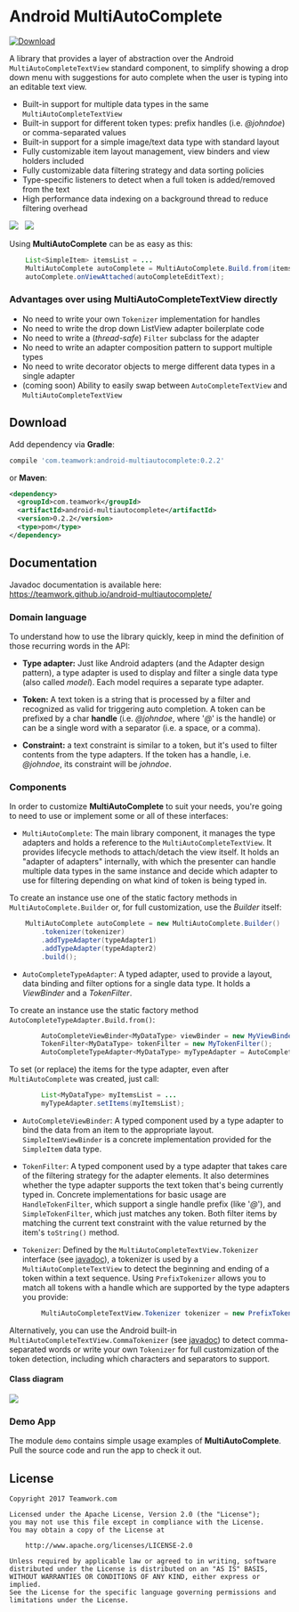 # Android MultiAutoComplete

[ ![Download](https://api.bintray.com/packages/teamwork/com.teamwork/android-multiautocomplete/images/download.svg) ](https://bintray.com/teamwork/com.teamwork/android-multiautocomplete/_latestVersion)

A library that provides a layer of abstraction over the Android `MultiAutoCompleteTextView` standard component,
to simplify showing a drop down menu with suggestions for auto complete when the user is typing into an editable text view.

* Built-in support for multiple data types in the same `MultiAutoCompleteTextView`
* Built-in support for different token types: prefix handles (i.e. _@johndoe_) or comma-separated values
* Built-in support for a simple image/text data type with standard layout
* Fully customizable item layout management, view binders and view holders included
* Fully customizable data filtering strategy and data sorting policies
* Type-specific listeners to detect when a full token is added/removed from the text
* High performance data indexing on a background thread to reduce filtering overhead


![](docs/multiautocomplete_demo_screenshot_1.png)&nbsp;&nbsp;&nbsp;![](docs/multiautocomplete_demo_screenshot_2.png)

Using **MultiAutoComplete** can be as easy as this:

```java
    List<SimpleItem> itemsList = ...
    MultiAutoComplete autoComplete = MultiAutoComplete.Build.from(itemsList);
    autoComplete.onViewAttached(autoCompleteEditText);
```

### Advantages over using MultiAutoCompleteTextView directly
* No need to write your own `Tokenizer` implementation for handles
* No need to write the drop down ListView adapter boilerplate code
* No need to write a (_thread-safe_) `Filter` subclass for the adapter
* No need to write an adapter composition pattern to support multiple types
* No need to write decorator objects to merge different data types in a single adapter
* (coming soon) Ability to easily swap between `AutoCompleteTextView` and `MultiAutoCompleteTextView`

## Download
Add dependency via **Gradle**:
```groovy
compile 'com.teamwork:android-multiautocomplete:0.2.2'
```
or **Maven**:
```xml
<dependency>
  <groupId>com.teamwork</groupId>
  <artifactId>android-multiautocomplete</artifactId>
  <version>0.2.2</version>
  <type>pom</type>
</dependency>
```

## Documentation
Javadoc documentation is available here: https://teamwork.github.io/android-multiautocomplete/

### Domain language
To understand how to use the library quickly, keep in mind the definition of those recurring words in the API:

* **Type adapter:** Just like Android adapters (and the Adapter design pattern),
a type adapter is used to display and filter a single data type (also called _model_).
Each model requires a separate type adapter.

* **Token:** A text token is a string that is processed by a filter and recognized as valid for triggering auto completion.
A token can be prefixed by a char **handle** (i.e. _@johndoe_, where '_@_' is the handle) or can be a single word with a
separator (i.e. a space, or a comma).

* **Constraint:** a text constraint is similar to a token, but it's used to filter contents from the type adapters.
If the token has a handle, i.e. _@johndoe_, its constraint will be _johndoe_.

### Components
In order to customize **MultiAutoComplete** to suit your needs, you're going to need to use or implement some or all of these interfaces:
* `MultiAutoComplete`: The main library component, it manages the type adapters and holds a reference to the `MultiAutoCompleteTextView`.
It provides lifecycle methods to attach/detach the view itself.
It holds an "adapter of adapters" internally, with which the presenter can handle multiple data types in the same instance and decide which
adapter to use for filtering depending on what kind of token is being typed in.

To create an instance use one of the static factory methods in `MultiAutoComplete.Builder` or, for full customization,
use the _Builder_ itself:
```java
    MultiAutoComplete autoComplete = new MultiAutoComplete.Builder()
        .tokenizer(tokenizer)
        .addTypeAdapter(typeAdapter1)
        .addTypeAdapter(typeAdapter2)
        .build();
```

* `AutoCompleteTypeAdapter`: A typed adapter, used to provide a layout, data binding and filter options for a single data type.
It holds a _ViewBinder_ and a _TokenFilter_.

To create an instance use the static factory method `AutoCompleteTypeAdapter.Build.from()`:
```java
        AutoCompleteViewBinder<MyDataType> viewBinder = new MyViewBinder();
        TokenFilter<MyDataType> tokenFilter = new MyTokenFilter();
        AutoCompleteTypeAdapter<MyDataType> myTypeAdapter = AutoCompleteTypeAdapter.Build.from(viewBinder, tokenFilter);
```

To set (or replace) the items for the type adapter, even after `MultiAutoComplete` was created, just call:
```java
        List<MyDataType> myItemsList = ...
        myTypeAdapter.setItems(myItemsList);
```

* `AutoCompleteViewBinder`: A typed component used by a type adapter to bind the data from an item to the appropriate layout.
`SimpleItemViewBinder` is a concrete implementation provided for the `SimpleItem` data type.

* `TokenFilter`: A typed component used by a type adapter that takes care of the filtering strategy for the adapter elements.
It also determines whether the type adapter supports the text token that's being currently typed in. Concrete implementations
for basic usage are `HandleTokenFilter`, which support a single handle prefix (like '_@_'), and `SimpleTokenFilter`, which just
matches any token. Both filter items by matching the current text constraint with the value returned by the item's `toString()` method.

* `Tokenizer`: Defined by the `MultiAutoCompleteTextView.Tokenizer` interface (see [javadoc](https://developer.android.com/reference/android/widget/MultiAutoCompleteTextView.Tokenizer.html)),
a tokenizer is used by a `MultiAutoCompleteTextView` to detect the beginning and ending of a token within a text sequence.
Using `PrefixTokenizer` allows you to match all tokens with a handle which are supported by the type adapters you provide:
```java
        MultiAutoCompleteTextView.Tokenizer tokenizer = new PrefixTokenizer('@',':');
```
Alternatively, you can use the Android built-in `MultiAutoCompleteTextView.CommaTokenizer` (see [javadoc](https://developer.android.com/reference/android/widget/MultiAutoCompleteTextView.CommaTokenizer.html)) to detect comma-separated words
or write your own `Tokenizer` for full customization of the token detection, including which characters and separators to support.

#### Class diagram
![](docs/MultiAutoComplete_class_diagram_v0.2.0.png)

### Demo App
The module `demo` contains simple usage examples of **MultiAutoComplete**.
Pull the source code and run the app to check it out.

## License

    Copyright 2017 Teamwork.com

    Licensed under the Apache License, Version 2.0 (the "License");
    you may not use this file except in compliance with the License.
    You may obtain a copy of the License at

        http://www.apache.org/licenses/LICENSE-2.0

    Unless required by applicable law or agreed to in writing, software
    distributed under the License is distributed on an "AS IS" BASIS,
    WITHOUT WARRANTIES OR CONDITIONS OF ANY KIND, either express or implied.
    See the License for the specific language governing permissions and
    limitations under the License.
